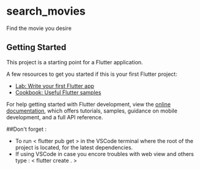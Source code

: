 # search_movies

Find the movie you desire

## Getting Started

This project is a starting point for a Flutter application.

A few resources to get you started if this is your first Flutter project:

- [Lab: Write your first Flutter app](https://docs.flutter.dev/get-started/codelab)
- [Cookbook: Useful Flutter samples](https://docs.flutter.dev/cookbook)

For help getting started with Flutter development, view the
[online documentation](https://docs.flutter.dev/), which offers tutorials,
samples, guidance on mobile development, and a full API reference.

##Don't forget :
  - To run < flutter pub get > in the VSCode terminal where the root of the project is located, for the latest dependencies.
  -   If using VSCode in case you encore troubles with web view  and others type : < flutter create . >
